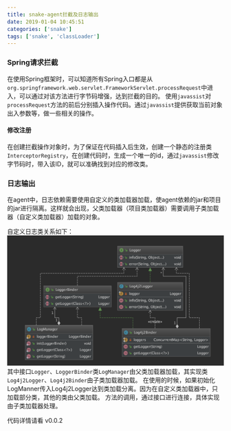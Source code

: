 ```yaml
---
title: snake-agent拦截及日志输出
date: 2019-01-04 10:45:51
categories: ['snake']
tags: ['snake', 'classLoader']
---
```


### Spring请求拦截
在使用Spring框架时，可以知道所有Spring入口都是从``org.springframework.web.servlet.FrameworkServlet.processRequest``中进入，可以通过对该方法进行字节码增强，达到拦截的目的。
使用``javassist``对``processRequest``方法的前后分别插入操作代码。通过``javassist``提供获取当前对象出入参数等，做一些相关的操作。
<!-- more -->
#### 修改注册
在创建拦截操作对象时，为了保证在代码插入后生效，创建一个静态的注册类``InterceptorRegistry``，在创建代码时，生成一个唯一的id，通过``javassist``修改字节码时，带入该ID，就可以准确找到对应的修改类。

### 日志输出
在agent中，日志依赖需要使用自定义的类加载器加载，使agent依赖的jar和项目的jar进行隔离。这样就会出现，父类加载器（项目类加载器）需要调用子类加载器（自定义类加载器）加载的对象。

自定义日志类关系如下：
![](/images/old/20190104屏幕快照2019-01-04上午11.01.44.png)
其中接口``Logger``、``LoggerBinder``类``LogManager``由父类加载器加载，其实现类``Log4j2Logger``、``Log4j2Binder``由子类加载器加载。
在使用的时候，如果初始化LogManner传入Log4j2Logger达到类加载分离。因为在自定义类加载器中，只加载部分类，其他的类由父类加载。
方法的调用，通过接口进行连接，具体实现由子类加载器处理。

代码详情请看 v0.0.2